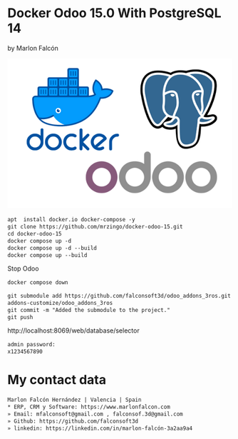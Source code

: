 # Docker Odoo 15.0 With PostgreSQL 14
by Marlon Falcón

![Alt text](https://github.com/falconsoft3d/images/blob/main/odoo-docker-post.png?raw=true "Marlon Odoo")
```
apt  install docker.io docker-compose -y
git clone https://github.com/mrzingo/docker-odoo-15.git
cd docker-odoo-15
docker compose up -d
docker compose up -d --build
docker compose up --build
```

Stop Odoo
```
docker compose down
```

```
git submodule add https://github.com/falconsoft3d/odoo_addons_3ros.git addons-customize/odoo_addons_3ros
git commit -m "Added the submodule to the project."
git push
```
http://localhost:8069/web/database/selector


```
admin password:
x1234567890
```


# My contact data
```
Marlon Falcón Hernández | Valencia | Spain
* ERP, CRM y Software: https://www.marlonfalcon.com
» Email: mfalconsoft@gmail.com , falconsof.3d@gmail.com
» Github: https://github.com/falconsoft3d
» linkedin: https://linkedin.com/in/marlon-falcón-3a2aa9a4
```
